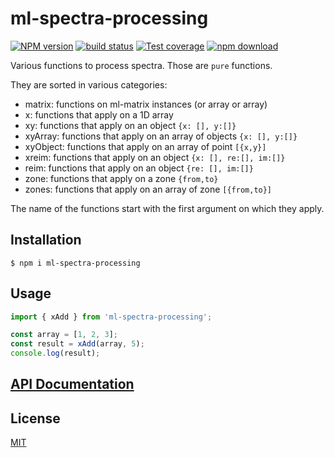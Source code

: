 # ml-spectra-processing

[![NPM version][npm-image]][npm-url]
[![build status][ci-image]][ci-url]
[![Test coverage][codecov-image]][codecov-url]
[![npm download][download-image]][download-url]

Various functions to process spectra. Those are `pure` functions.

They are sorted in various categories:

- matrix: functions on ml-matrix instances (or array or array)
- x: functions that apply on a 1D array
- xy: functions that apply on an object `{x: [], y:[]}`
- xyArray: functions that apply on an array of objects `{x: [], y:[]}`
- xyObject: functions that apply on an array of point `[{x,y}]`
- xreim: functions that apply on an object `{x: [], re:[], im:[]}`
- reim: functions that apply on an object `{re: [], im:[]}`
- zone: functions that apply on a zone `{from,to}`
- zones: functions that apply on an array of zone `[{from,to}]`

The name of the functions start with the first argument on which they apply.

## Installation

`$ npm i ml-spectra-processing`

## Usage

```js
import { xAdd } from 'ml-spectra-processing';

const array = [1, 2, 3];
const result = xAdd(array, 5);
console.log(result);
```

## [API Documentation](https://mljs.github.io/spectra-processing/)

## License

[MIT](./LICENSE)

[npm-image]: https://img.shields.io/npm/v/ml-spectra-processing.svg
[npm-url]: https://www.npmjs.com/package/ml-spectra-processing
[ci-image]: https://github.com/mljs/spectra-processing/workflows/Node.js%20CI/badge.svg?branch=master
[ci-url]: https://github.com/mljs/spectra-processing/actions?query=workflow%3A%22Node.js+CI%22
[codecov-image]: https://img.shields.io/codecov/c/github/mljs/spectra-processing.svg
[codecov-url]: https://codecov.io/gh/mljs/spectra-processing
[download-image]: https://img.shields.io/npm/dm/ml-spectra-processing.svg
[download-url]: https://www.npmjs.com/package/ml-spectra-processing
